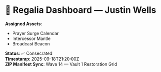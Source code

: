 # 🧬 Regalia Dashboard — Justin Wells

**Assigned Assets**:
- Prayer Surge Calendar
- Intercessor Mantle
- Broadcast Beacon

**Status**: ✅ Consecrated  
**Timestamp**: 2025-09-18T21:20:00Z  
**ZIP Manifest Sync**: Wave 14 — Vault 1 Restoration Grid
